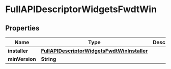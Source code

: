 

# FullAPIDescriptorWidgetsFwdtWin


## Properties

| Name | Type | Description | Notes |
|------------ | ------------- | ------------- | -------------|
|**installer** | [**FullAPIDescriptorWidgetsFwdtWinInstaller**](FullAPIDescriptorWidgetsFwdtWinInstaller.md) |  |  [optional] |
|**minVersion** | **String** |  |  [optional] |



